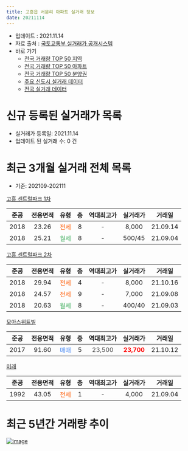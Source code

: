 ```yaml
---
title: 고흥읍 서문리 아파트 실거래 정보
date: 20211114
---
```


* 업데이트 : 2021.11.14
* 자료 출처 : [국토교통부 실거래가 공개시스템](http://rt.molit.go.kr)
* 바로 가기
    * [전국 거래량 TOP 50 지역](https://apt-info.github.io/apt-trade-info/tr)
    * [전국 거래량 TOP 50 아파트](https://apt-info.github.io/apt-trade-info/ta)
    * [전국 거래량 TOP 50 분양권](https://apt-info.github.io/apt-trade-info/tb)
    * [주요 신도시 실거래 데이터](https://apt-info.github.io/apt-trade-info/newtown)
    * [전국 실거래 데이터](https://apt-info.github.io/apt-trade-info/all)



<script async src="https://pagead2.googlesyndication.com/pagead/js/adsbygoogle.js"></script>
<!-- 기본광고 -->
<ins class="adsbygoogle"
     style="display:block"
     data-ad-client="ca-pub-1142216861245946"
     data-ad-slot="4805727019"
     data-ad-format="auto"
     data-full-width-responsive="true"></ins>
<script>
     (adsbygoogle = window.adsbygoogle || []).push({});
</script>


# 신규 등록된 실거래가 목록

* 실거래가 등록일: 2021.11.14
* 업데이트 된 실거래 수: 0 건




<script async src="https://pagead2.googlesyndication.com/pagead/js/adsbygoogle.js"></script>
<!-- 기본광고 -->
<ins class="adsbygoogle"
     style="display:block"
     data-ad-client="ca-pub-1142216861245946"
     data-ad-slot="4805727019"
     data-ad-format="auto"
     data-full-width-responsive="true"></ins>
<script>
     (adsbygoogle = window.adsbygoogle || []).push({});
</script>


# 최근 3개월 실거래 전체 목록
* 기준: 202109-202111


[고흥 센트럴파크 1차](https://search.naver.com/search.naver?query=%EA%B3%A0%ED%9D%A5+%EC%84%BC%ED%8A%B8%EB%9F%B4%ED%8C%8C%ED%81%AC+1%EC%B0%A8)

|준공|전용면적|유형|층|역대최고가|실거래가|거래일|
|:---:|:---:|:---:|:---:|:---:|:---:|:---:|
|2018|23.26|<span style="color:#FF5A00">전세</span>|8|<span style="color:#444444">-</span>|8,000|21.09.14|
|2018|25.21|<span style="color:#34A853">월세</span>|8|<span style="color:#444444">-</span>|500/45|21.09.04|

[고흥 센트럴파크 2차](https://search.naver.com/search.naver?query=%EA%B3%A0%ED%9D%A5+%EC%84%BC%ED%8A%B8%EB%9F%B4%ED%8C%8C%ED%81%AC+2%EC%B0%A8)

|준공|전용면적|유형|층|역대최고가|실거래가|거래일|
|:---:|:---:|:---:|:---:|:---:|:---:|:---:|
|2018|29.94|<span style="color:#FF5A00">전세</span>|4|<span style="color:#444444">-</span>|8,000|21.10.16|
|2018|24.57|<span style="color:#FF5A00">전세</span>|9|<span style="color:#444444">-</span>|7,000|21.09.08|
|2018|20.63|<span style="color:#34A853">월세</span>|8|<span style="color:#444444">-</span>|400/40|21.09.03|

[모아스위트빌](https://search.naver.com/search.naver?query=%EB%AA%A8%EC%95%84%EC%8A%A4%EC%9C%84%ED%8A%B8%EB%B9%8C)

|준공|전용면적|유형|층|역대최고가|실거래가|거래일|
|:---:|:---:|:---:|:---:|:---:|:---:|:---:|
|2017|91.60|<span style="color:#4285F3">매매</span>|5|<span style="color:#444444">23,500</span>|<b><span style="color:#FF0000">23,700</span></b>|21.10.12|

[미래](https://search.naver.com/search.naver?query=%EB%AF%B8%EB%9E%98)

|준공|전용면적|유형|층|역대최고가|실거래가|거래일|
|:---:|:---:|:---:|:---:|:---:|:---:|:---:|
|1992|43.05|<span style="color:#FF5A00">전세</span>|1|<span style="color:#444444">-</span>|4,000|21.09.04|



<script async src="https://pagead2.googlesyndication.com/pagead/js/adsbygoogle.js"></script>
<!-- 기본광고 -->
<ins class="adsbygoogle"
     style="display:block"
     data-ad-client="ca-pub-1142216861245946"
     data-ad-slot="4805727019"
     data-ad-format="auto"
     data-full-width-responsive="true"></ins>
<script>
     (adsbygoogle = window.adsbygoogle || []).push({});
</script>


# 최근 5년간 거래량 추이


<div style="width:100%;">
    <canvas id="deal_progress" height="200"></canvas>
</div>

<script>
new Chart(document.getElementById("deal_progress"), {
    type: 'line',
    data: {
        labels: ['16.02','16.05','16.07','16.08','16.10','16.11','16.12','17.01','17.02','17.04','17.05','17.07','17.11','18.01','18.02','18.03','18.04','18.05','18.06','18.07','18.08','18.09','18.10','18.11','18.12','19.01','19.02','19.03','19.04','19.05','19.06','19.07','19.08','19.09','19.10','19.11','19.12','20.01','20.02','20.03','20.05','20.08','20.09','20.10','20.11','20.12','21.01','21.02','21.04','21.05','21.06','21.08','21.09','21.10'],
        datasets: [{
            label: '매매/분양권',
            data: [1,1,1,1,2,2,2,1,3,1,2,2,2,1,1,0,1,1,1,0,0,2,2,3,2,1,0,1,0,1,1,1,1,1,0,0,1,0,1,0,1,0,2,0,1,2,2,0,1,1,0,1,0,1],
            borderColor: "rgba(66, 133, 243, 1)",
            backgroundColor: "rgba(66, 133, 243, 0.05)",
            borderWidth: 1,
            pointRadius: 0,
            fill: false,
            lineTension: 0
        },{
            label: '전/월세',
            data: [0,0,0,0,0,0,0,0,1,2,0,0,0,0,5,5,2,2,4,4,4,3,0,3,3,7,5,0,1,3,2,2,1,2,1,1,2,1,8,3,2,4,2,2,3,2,0,2,1,0,2,3,5,1],
            borderColor: "rgba(255, 90, 0, 1)",
            backgroundColor: "rgba(255, 90, 0, 0.05)",
            borderWidth: 1,
            pointRadius: 0,
            fill: false,
            lineTension: 0
        },{
            label: '합계',
            data: [1,1,1,1,2,2,2,1,4,3,2,2,2,1,6,5,3,3,5,4,4,5,2,6,5,8,5,1,1,4,3,3,2,3,1,1,3,1,9,3,3,4,4,2,4,4,2,2,2,1,2,4,5,2],
            borderColor: "rgba(0, 0, 0, 1)",
            backgroundColor: "rgba(0, 0, 0, 0.03)",
            borderWidth: 0.1,
            pointRadius: 0,
            fill: true,
            lineTension: 0
        }
        ]
    },
    options: {
        responsive: true,
        title: {
            display: false
        },
        tooltips: {
            mode: 'index',
            intersect: false
        },
        hover: {
            mode: 'nearest',
            intersect: true
        },
        scales: {
            xAxes: [{
                display: true,
                scaleLabel: {
                    display: true,
                    labelString: '년/월'
                }
            }],
            yAxes: [{
                display: true,
                ticks: {
                    suggestedMin: 0,
                },
                scaleLabel: {
                    display: true,
                    labelString: '실거래 수'
                }
            }]
        }
    }
});

</script>


[![image](https://apt-info.github.io/images/2020-01-03-apt-trade-info/1024x500.png)](https://play.google.com/store/apps/details?id=com.aptinfo.apttradeinfo)

